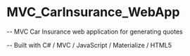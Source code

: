 # MVC_CarInsurance_WebApp


-- MVC Car Insurance web application for generating quotes

-- Built with C# / MVC / JavaScript / Materialize / HTML5
